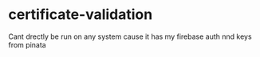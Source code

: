 # certificate-validation
Cant drectly be run on any system cause it has my firebase auth nnd keys from pinata
